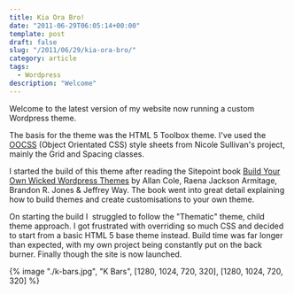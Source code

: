 ```yaml
---
title: Kia Ora Bro!
date: "2011-06-29T06:05:14+00:00"
template: post
draft: false
slug: "/2011/06/29/kia-ora-bro/"
category: article
tags:
  - Wordpress
description: "Welcome"
---
```


Welcome to the latest version of my website now running a custom Wordpress theme.

The basis for the theme was the HTML 5 Toolbox theme. I've used the [OOCSS](http://oocss.org/) (Object Orientated CSS) style sheets from Nicole Sullivan's project, mainly the Grid and Spacing classes.

I started the build of this theme after reading the Sitepoint book [Build Your Own Wicked Wordpress Themes](http://www.sitepoint.com/books/wordpress1/) by Allan Cole, Raena Jackson Armitage, Brandon R. Jones &amp; Jeffrey Way. The book went into great detail explaining how to build themes and create customisations to your own theme.

On starting the build I  struggled to follow the "Thematic" theme, child theme approach. I got frustrated with overriding so much CSS and decided to start from a basic HTML 5 base theme instead. Build time was far longer than expected, with my own project being constantly put on the back burner. Finally though the site is now launched.

{% image "./k-bars.jpg", "K Bars", [1280, 1024, 720, 320], [1280, 1024, 720, 320] %}
